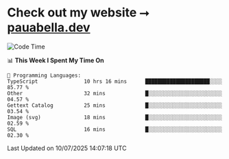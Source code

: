 # Check out my website ⭢ [pauabella.dev](https://pauabella.dev)

<!--START_SECTION:waka-->
![Code Time](http://img.shields.io/badge/Code%20Time-4%2C580%20hrs%2033%20mins-blue)

📊 **This Week I Spent My Time On** 

```text
💬 Programming Languages: 
TypeScript               10 hrs 16 mins      █████████████████████░░░░   85.77 % 
Other                    32 mins             █░░░░░░░░░░░░░░░░░░░░░░░░   04.57 % 
Gettext Catalog          25 mins             █░░░░░░░░░░░░░░░░░░░░░░░░   03.54 % 
Image (svg)              18 mins             █░░░░░░░░░░░░░░░░░░░░░░░░   02.59 % 
SQL                      16 mins             █░░░░░░░░░░░░░░░░░░░░░░░░   02.30 % 
```


 Last Updated on 10/07/2025 14:07:18 UTC
<!--END_SECTION:waka-->
